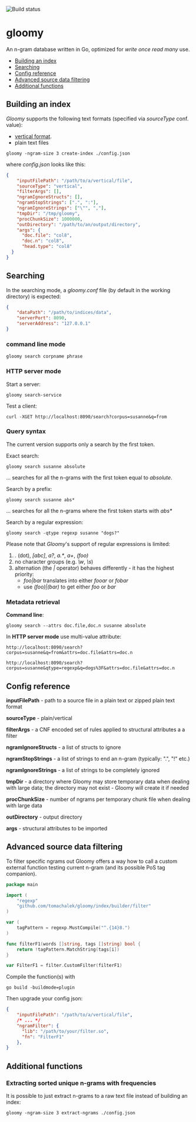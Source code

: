 ![Build status](https://travis-ci.org/tomachalek/gloomy.svg?branch=master)

# gloomy

An n-gram database written in Go, optimized for *write once read many* use.

* [Building an index](#building-an-index)
* [Searching](#searching)
* [Config reference](#config-reference)
* [Advanced source data filtering](#advanced-source-data-filtering)
* [Additional functions](#additional-functions)

## Building an index

*Gloomy* supports the following text formats (specified via *sourceType* conf. value):

* [vertical format](https://www.sketchengine.co.uk/documentation/preparing-corpus-text/).
* plain text files

```shell
gloomy -ngram-size 3 create-index ./config.json
```

where *config.json* looks like this:

```json
{
    "inputFilePath": "/path/to/a/vertical/file",
    "sourceType": "vertical",
    "filterArgs": [],
    "ngramIgnoreStructs": [],
    "ngramStopStrings": [".", ":"],
    "ngramIgnoreStrings": ["\"", ","],
    "tmpDir": "/tmp/gloomy",
    "procChunkSize": 1000000,
    "outDirectory": "/path/to/an/output/directory",
    "args": {
      "doc.file": "col8",
      "doc.n": "col8",
      "head.type": "col8"
  }
}
```

## Searching

In the searching mode, a *gloomy.conf* file (by default in the working directory) is expected:

```json
{
    "dataPath": "/path/to/indices/data",
    "serverPort": 8090,
    "serverAddress": "127.0.0.1"
}
```

### command line mode

```
gloomy search corpname phrase
```

### HTTP server mode

Start a server:

```
gloomy search-service
```

Test a client:

```shell
curl -XGET http://localhost:8090/search?corpus=susanne&q=from
```

### Query syntax

The current version supports only a search by the first token.

Exact search:

```
gloomy search susanne absolute
```

... searches for all the n-grams with the first token equal to *absolute*.


Search by a prefix:

```
gloomy search susanne abs*
```

... searches for all the n-grams where the first token starts with *abs\**


Search by a regular expression:

```
gloomy search -qtype regexp susanne "dogs?"
```

Please note that *Gloomy*'s support of regular expressions is limited:

1. *.* (dot), *[abc]*, *a?*, *a.\**, *a+*, *(foo)*
3. no character groups (e.g. *\\w*, *\\s*)
2. alternation (the *|* operator) behaves differently - it has the highest priority:
   * *foo|bar* translates into either *fooar* or *fobar*
   * use *(foo)|(bar)* to get either *foo* or *bar*


### Metadata retrieval

**Command line**:

```
gloomy search --attrs doc.file,doc.n susanne absolute
```

In **HTTP server mode** use multi-value attribute:

```
http://localhost:8090/search?corpus=susanne&q=from&attrs=doc.file&attrs=doc.n
```

```
http://localhost:8090/search?corpus=susanne&qtype=regexp&q=dogs%3F&attrs=doc.file&attrs=doc.n
```

## Config reference

**inputFilePath** - path to a source file in a plain text or zipped plain text format

**sourceType** - plain/vertical

**filterArgs** - a CNF encoded set of rules applied to structural attributes a a filter

**ngramIgnoreStructs** - a list of structs to ignore

**ngramStopStrings** - a list of strings to end an n-gram (typically: ".", "!" etc.)

**ngramIgnoreStrings** - a list of strings to be completely ignored

**tmpDir** - a directory where Gloomy may store temporary data when dealing with large data; the directory may not exist - Gloomy will create it if needed

**procChunkSize** - number of ngrams per temporary chunk file when dealing with large data

**outDirectory** - output directory

**args** - structural attributes to be imported

## Advanced source data filtering

To filter specific ngrams out Gloomy offers a way
how to call a custom external function testing current
n-gram (and its possible PoS tag companion).

```go
package main

import (
	"regexp"
	"github.com/tomachalek/gloomy/index/builder/filter"
)

var (
    tagPattern = regexp.MustCompile("^.{14}8.")
)

func filterF1(words []string, tags []string) bool {
	return !tagPattern.MatchString(tags[i])
}

var FilterF1 = filter.CustomFilter(filterF1)
```

Compile the function(s) with

```shell
go build -buildmode=plugin
```

Then upgrade your config json:

```json
{
    "inputFilePath": "/path/to/a/vertical/file",
    /* ... */
    "ngramFilter": {
      "lib": "/path/to/your/filter.so",
      "fn": "FilterF1"
    },
}
```


## Additional functions

### Extracting sorted unique n-grams with frequencies

It is possible to just extract n-grams to a raw text file
instead of building an index:

```shell
gloomy -ngram-size 3 extract-ngrams ./config.json
```
